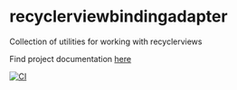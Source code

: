 # recyclerviewbindingadapter
Collection of utilities for working with recyclerviews

Find project documentation [here](doc/recyclerviewbindinglib/index.md)

[![CI](https://github.com/jtorrestobena/recyclerviewbindingadapter/actions/workflows/main.yml/badge.svg)](https://github.com/jtorrestobena/recyclerviewbindingadapter/actions/workflows/main.yml)